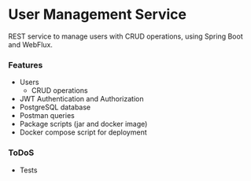 # User Management Service
REST service to manage users with CRUD operations, using Spring Boot and WebFlux.

### Features
- Users
  * CRUD operations
- JWT Authentication and Authorization
- PostgreSQL database
- Postman queries
- Package scripts (jar and docker image)
- Docker compose script for deployment

### ToDoS
- Tests
